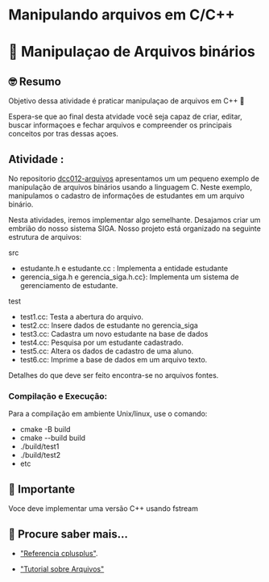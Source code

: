 # Manipulando arquivos em C/C++

# :wave: Manipulaçao de Arquivos binários

## 🤓 Resumo

Objetivo dessa atividade é praticar manipulaçao de arquivos em C++ 🚀

Espera-se que ao final desta atvidade você seja capaz de criar, editar, buscar informaçoes e 
fechar arquivos e compreender os principais conceitos por tras dessas açoes. 

## Atividade :

No repositorio [dcc012-arquivos](https://github.com/ufjf-dcc-josecamata/dcc012-arquivos) 
apresentamos um um pequeno exemplo de manipulação de arquivos binários 
usando a linguagem C. Neste exemplo, manipulamos o cadastro de informações de estudantes
em um arquivo binário.

Nesta atividades, iremos implementar algo semelhante. Desajamos criar um embrião
do nosso sistema SIGA. Nosso projeto está organizado na seguinte estrutura de arquivos:

src
  - estudante.h e estudante.cc : Implementa a entidade estudante
  - gerencia_siga.h e gerencia_siga.h.cc}: Implementa um sistema de gerenciamento de estudante.
  
test 
  - test1.cc:  Testa a abertura do arquivo.  
  - test2.cc:  Insere dados de estudante no gerencia_siga
  - test3.cc:  Cadastra um novo estudante na base de dados
  - test4.cc:  Pesquisa por um estudante cadastrado.
  - test5.cc:  Altera os dados de cadastro de uma aluno.
  - test6.cc:  Imprime a base de dados em um arquivo texto. 

Detalhes do que deve ser feito encontra-se no arquivos fontes.

### Compilação e Execução: 

Para a compilação em ambiente Unix/linux, use o comando:

 - cmake -B build
 - cmake --build build 
 - ./build/test1
 - ./build/test2
 - etc 

## 📝 Importante

Voce deve implementar uma versão C++ usando fstream

## 📝 Procure saber mais...

* ["Referencia cplusplus"](https://www.cplusplus.com/reference/fstream/fstream/).

* ["Tutorial sobre Arquivos"](https://www.cplusplus.com/reference/fstream/fstream/)



